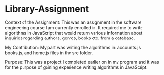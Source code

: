 # Library-Assignment

Context of the Assignment: This was an assignment in the software engineering course I am currently enrolled in. It required me to write algorithms 
in JavaScript that would return various information about inquiries regarding authors, genres, books etc. from a database. 

My Contribution: My part was writing the algorithms in: accounts.js, books.js, and home.js files in the src folder.

Purpose: This was a project I completed earlier on in my program and it was for the purpose of gaining experience writing algorithms in JavaScript.




